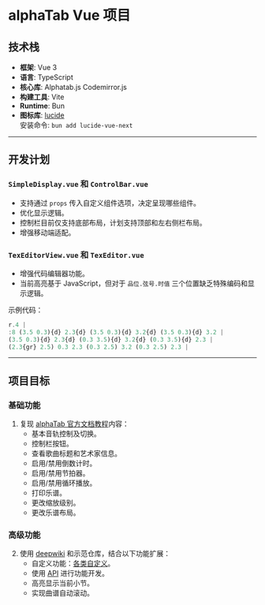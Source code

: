# alphaTab Vue 项目

## 技术栈

- **框架**: Vue 3
- **语言**: TypeScript
- **核心库**: Alphatab.js Codemirror.js
- **构建工具**: Vite
- **Runtime**: Bun
- **图标库**: [lucide](https://lucide.dev/)  
  安装命令: `bun add lucide-vue-next`

---

## 开发计划

### `SimpleDisplay.vue` 和 `ControlBar.vue`

- 支持通过 `props` 传入自定义组件选项，决定呈现哪些组件。
- 优化显示逻辑。
- 控制栏目前仅支持底部布局，计划支持顶部和左右侧栏布局。
- 增强移动端适配。

### `TexEditorView.vue` 和 `TexEditor.vue`

- 增强代码编辑器功能。
- 当前高亮基于 JavaScript，但对于 `品位.弦号.时值` 三个位置缺乏特殊编码和显示逻辑。

示例代码：
```js
r.4 | 
:8 (3.5 0.3){d} 2.3{d} (3.5 0.3){d} 3.2{d} (3.5 0.3){d} 3.2 |
(3.5 0.3){d} 2.3{d} (0.3 3.5){d} 3.2{d} (0.3 3.5){d} 2.3 |
(2.3{gr} 2.5) 0.3 2.3 (0.3 2.5) 3.2 (0.3 2.5) 2.3 |
```

---

## 项目目标

### 基础功能

1. 复现 [alphaTab 官方文档教程](https://www.alphatab.net/docs/tutorial-web/introduction)内容：
   - 基本音轨控制及切换。
   - 控制栏按钮。
   - 查看歌曲标题和艺术家信息。
   - 启用/禁用倒数计时。
   - 启用/禁用节拍器。
   - 启用/禁用循环播放。
   - 打印乐谱。
   - 更改缩放级别。
   - 更改乐谱布局。

### 高级功能

2. 使用 [deepwiki](https://deepwiki.com/CoderLine/alphaTabWebsite) 和示范仓库，结合以下功能扩展：
   - 自定义功能：[各类自定义](https://www.alphatab.net/docs/guides/coloring)。
   - 使用 [API](https://www.alphatab.net/docs/reference/settings/) 进行功能开发。
   - 高亮显示当前小节。
   - 实现曲谱自动滚动。


